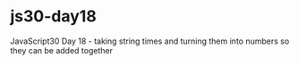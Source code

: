 # js30-day18

JavaScript30 Day 18 - taking string times and turning them into numbers so they can be added together
